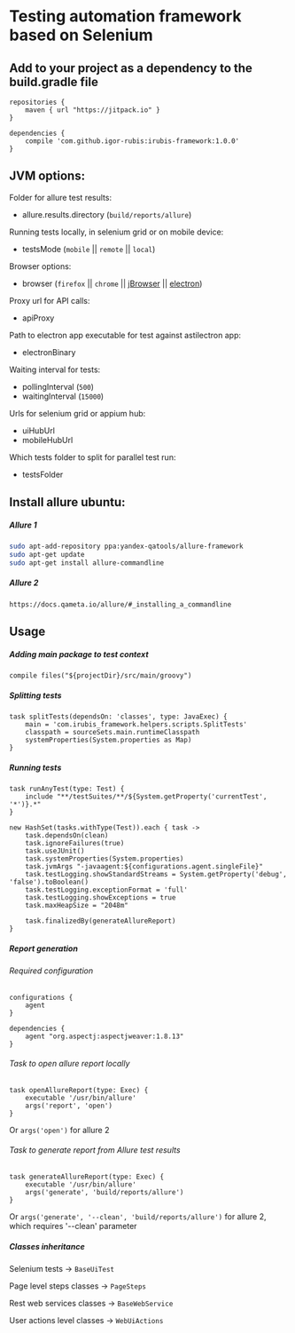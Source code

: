 # Testing automation framework based on Selenium

## Add to your project as a dependency to the build.gradle file
```
repositories {
    maven { url "https://jitpack.io" }
}

dependencies {
    compile 'com.github.igor-rubis:irubis-framework:1.0.0'
}
```

## JVM options:
Folder for allure test results:
* allure.results.directory (`build/reports/allure`)

Running tests locally, in selenium grid or on mobile device:
* testsMode (`mobile` || `remote` || `local`)

Browser options:
* browser (`firefox` || `chrome` || [jBrowser](https://github.com/MachinePublishers/jBrowserDriver) || [electron](https://github.com/electron))

Proxy url for API calls:
* apiProxy

Path to electron app executable for test against astilectron app:
* electronBinary

Waiting interval for tests:
* pollingInterval (`500`)
* waitingInterval (`15000`)

Urls for selenium grid or appium hub:
* uiHubUrl
* mobileHubUrl

Which tests folder to split for parallel test run:
* testsFolder

## Install allure ubuntu:
##### Allure 1
```bash
sudo apt-add-repository ppa:yandex-qatools/allure-framework
sudo apt-get update
sudo apt-get install allure-commandline
```

##### Allure 2
```https://docs.qameta.io/allure/#_installing_a_commandline```

## Usage
##### Adding main package to test context
```
compile files("${projectDir}/src/main/groovy")
```

##### Splitting tests
```
task splitTests(dependsOn: 'classes', type: JavaExec) {
    main = 'com.irubis_framework.helpers.scripts.SplitTests'
    classpath = sourceSets.main.runtimeClasspath
    systemProperties(System.properties as Map)
}
```

##### Running tests
```
task runAnyTest(type: Test) {
    include "**/testSuites/**/${System.getProperty('currentTest', '*')}.*"
}

new HashSet(tasks.withType(Test)).each { task ->
    task.dependsOn(clean)
    task.ignoreFailures(true)
    task.useJUnit()
    task.systemProperties(System.properties)
    task.jvmArgs "-javaagent:${configurations.agent.singleFile}"
    task.testLogging.showStandardStreams = System.getProperty('debug', 'false').toBoolean()
    task.testLogging.exceptionFormat = 'full'
    task.testLogging.showExceptions = true
    task.maxHeapSize = "2048m"

    task.finalizedBy(generateAllureReport)
}
```

##### Report generation
###### Required configuration
```
configurations {
    agent
}

dependencies {
    agent "org.aspectj:aspectjweaver:1.8.13"
}
```
###### Task to open allure report locally
```
task openAllureReport(type: Exec) {
    executable '/usr/bin/allure'
    args('report', 'open')
}
```
Or `args('open')`  for allure 2

###### Task to generate report from Allure test results
```
task generateAllureReport(type: Exec) {
    executable '/usr/bin/allure'
    args('generate', 'build/reports/allure')
}
```
Or `args('generate', '--clean', 'build/reports/allure')` for allure 2, which requires '--clean' parameter

##### Classes inheritance
Selenium tests -> `BaseUiTest`

Page level steps classes -> `PageSteps`

Rest web services classes -> `BaseWebService`

User actions level classes -> `WebUiActions`
